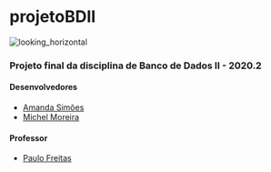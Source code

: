 # projetoBDII

![looking_horizontal](https://user-images.githubusercontent.com/57498887/116234684-48b62780-a733-11eb-8041-8df6e05ac61f.png)

### Projeto final da disciplina de Banco de Dados II - 2020.2

#### Desenvolvedores
- [Amanda Simões](https://github.com/Amanda-Simoes)
- [Michel Moreira](https://github.com/mchlexe)

#### Professor
- [Paulo Freitas](https://github.com/paulofreitasnt)
